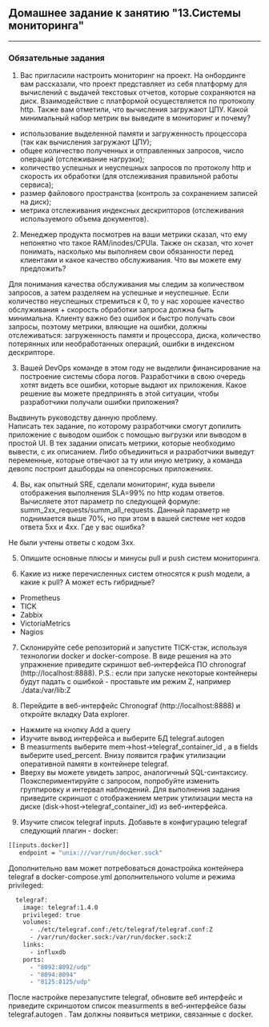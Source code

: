 ## Домашнее задание к занятию "13.Системы мониторинга"
---

### Обязательные задания
1. Вас пригласили настроить мониторинг на проект. На онбординге вам рассказали, что проект представляет из себя платформу для вычислений с выдачей текстовых отчетов, которые сохраняются на диск. Взаимодействие с платформой осуществляется по протоколу http. Также вам отметили, что вычисления загружают ЦПУ. Какой минимальный набор метрик вы выведите в мониторинг и почему?

- использование выделенной памяти и загруженность процессора (так как вычисления загружают ЦПУ);
- общее количество полученных и отправленных запросов, число операций (отслеживание нагрузки);
- количество успешных и неуспешных запросов по протоколу http и скорость их обработки (для отслеживания правильной работы сервиса);
- размер файлового пространства (контроль за сохранением записей на диск);
- метрика отслеживания индексных дескрипторов (отслеживания используемого объема документов).

2. Менеджер продукта посмотрев на ваши метрики сказал, что ему непонятно что такое RAM/inodes/CPUla. Также он сказал, что хочет понимать, насколько мы выполняем свои обязанности перед клиентами и какое качество обслуживания. Что вы можете ему предложить?

Для понимания качества обслуживания мы следим за количеством запросов, а затем разделяем на успешные и неуспешные. Если количество неуспешных стремиться к 0, то у нас хорошее качество обслуживания + скорость обработки запроса должна быть минимальна. Клиенту важно без ошибок и быстро получать свои запросы, поэтому метрики, вляющие на ошибки, должны отслеживаться: загруженность памяти и процессора, диска, количество потерянных или необработанных операций, ошибки в индексном дескрипторе.

3. Вашей DevOps команде в этом году не выделили финансирование на построение системы сбора логов. Разработчики в свою очередь хотят видеть все ошибки, которые выдают их приложения. Какое решение вы можете предпринять в этой ситуации, чтобы разработчики получали ошибки приложения?

Выдвинуть руководству данную проблему.  
Написать тех задание, по которому разработчики смогут допилить приложение с выводом ошибок с помощью выгрузки или выводом в простой UI. В тех задании описать метрики, которые необходимо вывести, с их описанием. Либо объединиться и разработчики выведут переменные, которые отвечают за ту или иную метрику, а команда девопс построит дашборды на опенсорсных приложениях.

4. Вы, как опытный SRE, сделали мониторинг, куда вывели отображения выполнения SLA=99% по http кодам ответов. Вычисляете этот параметр по следующей формуле: summ_2xx_requests/summ_all_requests. Данный параметр не поднимается выше 70%, но при этом в вашей системе нет кодов ответа 5xx и 4xx. Где у вас ошибка?

Не были учтены ответы с кодом 3хх.

5. Опишите основные плюсы и минусы pull и push систем мониторинга.



6. Какие из ниже перечисленных систем относятся к push модели, а какие к pull? А может есть гибридные?
- Prometheus
- TICK
- Zabbix
- VictoriaMetrics
- Nagios

7. Склонируйте себе репозиторий и запустите TICK-стэк, используя технологии docker и docker-compose.
В виде решения на это упражнение приведите скриншот веб-интерфейса ПО chronograf (http://localhost:8888).
P.S.: если при запуске некоторые контейнеры будут падать с ошибкой - проставьте им режим Z, например ./data:/var/lib:Z

8. Перейдите в веб-интерфейс Chronograf (http://localhost:8888) и откройте вкладку Data explorer.
- Нажмите на кнопку Add a query
- Изучите вывод интерфейса и выберите БД telegraf.autogen
- В measurments выберите mem->host->telegraf_container_id , а в fields выберите used_percent. Внизу появится график утилизации оперативной памяти в контейнере telegraf.
- Вверху вы можете увидеть запрос, аналогичный SQL-синтаксису. Поэкспериментируйте с запросом, попробуйте изменить группировку и интервал наблюдений.
Для выполнения задания приведите скриншот с отображением метрик утилизации места на диске (disk->host->telegraf_container_id) из веб-интерфейса.

9. Изучите список telegraf inputs. Добавьте в конфигурацию telegraf следующий плагин - docker:
```bash 
[[inputs.docker]]
   endpoint = "unix:///var/run/docker.sock"
```
Дополнительно вам может потребоваться донастройка контейнера telegraf в docker-compose.yml дополнительного volume и режима privileged:
```bash
  telegraf:
    image: telegraf:1.4.0
    privileged: true
    volumes:
      - ./etc/telegraf.conf:/etc/telegraf/telegraf.conf:Z
      - /var/run/docker.sock:/var/run/docker.sock:Z
    links:
      - influxdb
    ports:
      - "8092:8092/udp"
      - "8094:8094"
      - "8125:8125/udp"
```
После настройке перезапустите telegraf, обновите веб интерфейс и приведите скриншотом список measurments в веб-интерфейсе базы telegraf.autogen . Там должны появиться метрики, связанные с docker.

